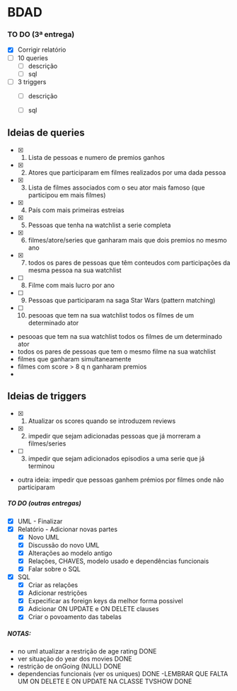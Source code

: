 # BDAD

### TO DO (3ª entrega)
- [X] Corrigir relatório
- [ ] 10 queries
    - [ ] descrição
    - [ ] sql
- [ ] 3 triggers
    - [ ] descrição
    - [ ] sql


## Ideias de queries 
- [X] 1.  Lista de pessoas e numero de premios ganhos 
- [X] 2.  Atores que participaram em filmes realizados por uma dada pessoa 
- [x] 3.  Lista de filmes associados com o seu ator mais famoso (que participou em mais filmes)
- [x] 4.  País com mais primeiras estreias
- [x] 5.  Pessoas que tenha na watchlist a serie completa
- [x] 6.  filmes/atore/series que ganharam mais que dois premios no mesmo ano
- [x] 7.  todos os pares de pessoas que têm conteudos com participações da mesma pessoa na sua watchlist
- [ ] 8.  Filme com mais lucro por ano  
- [ ] 9.  Pessoas que participaram na saga Star Wars (pattern matching)
- [ ] 10. pesooas que tem na sua watchlist todos os filmes de um determinado ator

- pesooas que tem na sua watchlist todos os filmes de um determinado ator
- todos os pares de pessoas que tem o mesmo filme na sua watchlist
- filmes que ganharam simultaneamente
- filmes com score > 8 q n ganharam premios
- 

## Ideias de triggers 
- [X] 1. Atualizar os scores quando se introduzem reviews
- [X] 2. impedir que sejam adicionadas pessoas que já morreram a filmes/series
- [ ] 3. impedir que sejam adicionados episodios a uma serie que já terminou
- outra ideia: impedir que pessoas ganhem prémios por filmes onde não participaram


##### TO DO (outras entregas)
- [X] UML - Finalizar
- [X] Relatório - Adicionar novas partes
    - [X] Novo UML
    - [X] Discussão do novo UML
    - [X] Alterações ao modelo antigo
    - [X] Relações, CHAVES, modelo usado e dependências funcionais
    - [X] Falar sobre o SQL
- [X] SQL
    - [X] Criar as relações
    - [X] Adicionar restrições
    - [X] Expecificar as foreign keys da melhor forma possivel
    - [X] Adicionar ON UPDATE e ON DELETE clauses
    - [X] Criar o povoamento das tabelas

##### NOTAS:
- no uml atualizar a restrição de age rating DONE
- ver situação do year dos movies DONE
- restrição de onGoing (NULL) DONE
- dependencias funcionais (ver os uniques) DONE
-LEMBRAR QUE FALTA UM ON DELETE E ON UPDATE NA CLASSE TVSHOW DONE


